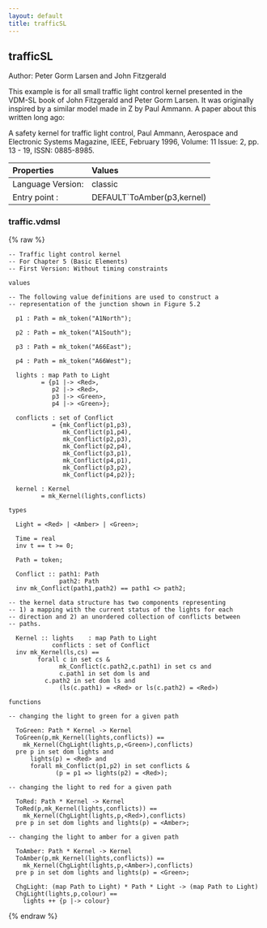```yaml
---
layout: default
title: trafficSL
---
```


## trafficSL
Author: Peter Gorm Larsen and John Fitzgerald


This example is for all small traffic light control kernel presented in the VDM-SL book
of John Fitzgerald and Peter Gorm Larsen. It was originally inspired by a similar model
made in Z by Paul Ammann. A paper about this written long ago:
 
A safety kernel for traffic light control, Paul Ammann, Aerospace and Electronic 
Systems Magazine, IEEE, February 1996, Volume: 11 Issue: 2, pp. 13 - 19, 
ISSN: 0885-8985. 


| Properties | Values          |
| :------------ | :---------- |
|Language Version:| classic|
|Entry point     :| DEFAULT`ToAmber(p3,kernel)|


### traffic.vdmsl

{% raw %}
~~~vdm
-- Traffic light control kernel
-- For Chapter 5 (Basic Elements)
-- First Version: Without timing constraints

values

-- The following value definitions are used to construct a
-- representation of the junction shown in Figure 5.2

  p1 : Path = mk_token("A1North");

  p2 : Path = mk_token("A1South");

  p3 : Path = mk_token("A66East");

  p4 : Path = mk_token("A66West");

  lights : map Path to Light
         = {p1 |-> <Red>,
            p2 |-> <Red>,
            p3 |-> <Green>,
            p4 |-> <Green>};

  conflicts : set of Conflict
            = {mk_Conflict(p1,p3),
               mk_Conflict(p1,p4),
               mk_Conflict(p2,p3),
               mk_Conflict(p2,p4),
               mk_Conflict(p3,p1),
               mk_Conflict(p4,p1),
               mk_Conflict(p3,p2),
               mk_Conflict(p4,p2)};

  kernel : Kernel 
         = mk_Kernel(lights,conflicts)

types

  Light = <Red> | <Amber> | <Green>;

  Time = real
  inv t == t >= 0;

  Path = token;
  
  Conflict :: path1: Path
              path2: Path
  inv mk_Conflict(path1,path2) == path1 <> path2;

-- the kernel data structure has two components representing 
-- 1) a mapping with the current status of the lights for each 
-- direction and 2) an unordered collection of conflicts between 
-- paths.

  Kernel :: lights    : map Path to Light
            conflicts : set of Conflict
  inv mk_Kernel(ls,cs) ==
        forall c in set cs & 
              mk_Conflict(c.path2,c.path1) in set cs and
              c.path1 in set dom ls and 
	      c.path2 in set dom ls and 
              (ls(c.path1) = <Red> or ls(c.path2) = <Red>)

functions

-- changing the light to green for a given path

  ToGreen: Path * Kernel -> Kernel
  ToGreen(p,mk_Kernel(lights,conflicts)) ==
    mk_Kernel(ChgLight(lights,p,<Green>),conflicts)
  pre p in set dom lights and
      lights(p) = <Red> and
      forall mk_Conflict(p1,p2) in set conflicts &
             (p = p1 => lights(p2) = <Red>);

-- changing the light to red for a given path

  ToRed: Path * Kernel -> Kernel
  ToRed(p,mk_Kernel(lights,conflicts)) ==
    mk_Kernel(ChgLight(lights,p,<Red>),conflicts)
  pre p in set dom lights and lights(p) = <Amber>;

-- changing the light to amber for a given path

  ToAmber: Path * Kernel -> Kernel
  ToAmber(p,mk_Kernel(lights,conflicts)) ==
    mk_Kernel(ChgLight(lights,p,<Amber>),conflicts)
  pre p in set dom lights and lights(p) = <Green>;

  ChgLight: (map Path to Light) * Path * Light -> (map Path to Light)
  ChgLight(lights,p,colour) ==
    lights ++ {p |-> colour}
~~~
{% endraw %}

